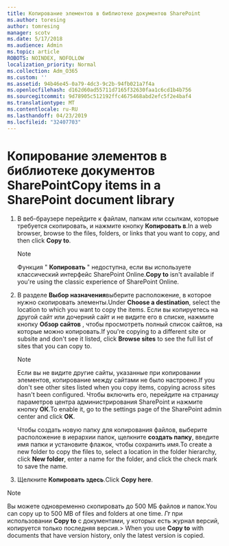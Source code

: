 ```yaml
---
title: Копирование элементов в библиотеке документов SharePoint
ms.author: toresing
author: tomresing
manager: scotv
ms.date: 5/17/2018
ms.audience: Admin
ms.topic: article
ROBOTS: NOINDEX, NOFOLLOW
localization_priority: Normal
ms.collection: Adm_O365
ms.custom: ''
ms.assetid: 94b46e45-0a79-4dc3-9c2b-94fb021a7f4a
ms.openlocfilehash: d162d60ad55711d7165f32630faa1c6cd1b4b756
ms.sourcegitcommit: 9d78905c512192ffc4675468abd2efc5f2e4baf4
ms.translationtype: MT
ms.contentlocale: ru-RU
ms.lasthandoff: 04/23/2019
ms.locfileid: "32407703"
---
```

# <a name="copy-items-in-a-sharepoint-document-library"></a><span data-ttu-id="acf90-102">Копирование элементов в библиотеке документов SharePoint</span><span class="sxs-lookup"><span data-stu-id="acf90-102">Copy items in a SharePoint document library</span></span>

1. <span data-ttu-id="acf90-103">В веб-браузере перейдите к файлам, папкам или ссылкам, которые требуется скопировать, и нажмите кнопку **Копировать в**.</span><span class="sxs-lookup"><span data-stu-id="acf90-103">In a web browser, browse to the files, folders, or links that you want to copy, and then click **Copy to**.</span></span>
    
    > [!NOTE]
    > <span data-ttu-id="acf90-104">Функция " **Копировать** " недоступна, если вы используете классический интерфейс SharePoint Online.</span><span class="sxs-lookup"><span data-stu-id="acf90-104">**Copy to** isn't available if you're using the classic experience of SharePoint Online.</span></span> 
  
2. <span data-ttu-id="acf90-105">В разделе **Выбор назначения**выберите расположение, в которое нужно скопировать элементы.</span><span class="sxs-lookup"><span data-stu-id="acf90-105">Under **Choose a destination**, select the location to which you want to copy the items.</span></span> <span data-ttu-id="acf90-106">Если вы копируетесь на другой сайт или дочерний сайт и не видите его в списке, нажмите кнопку **Обзор сайтов** , чтобы просмотреть полный список сайтов, на которые можно копировать.</span><span class="sxs-lookup"><span data-stu-id="acf90-106">If you're copying to a different site or subsite and don't see it listed, click **Browse sites** to see the full list of sites that you can copy to.</span></span> 
    
    > [!NOTE]
    > <span data-ttu-id="acf90-107">Если вы не видите другие сайты, указанные при копировании элементов, копирование между сайтами не было настроено.</span><span class="sxs-lookup"><span data-stu-id="acf90-107">If you don't see other sites listed when you copy items, copying across sites hasn't been configured.</span></span> <span data-ttu-id="acf90-108">Чтобы включить его, перейдите на страницу параметров центра администрирования SharePoint и нажмите кнопку **ОК**.</span><span class="sxs-lookup"><span data-stu-id="acf90-108">To enable it, go to the settings page of the SharePoint admin center and click **OK**.</span></span> 
  
    <span data-ttu-id="acf90-109">Чтобы создать новую папку для копирования файлов, выберите расположение в иерархии папок, щелкните **создать папку**, введите имя папки и установите флажок, чтобы сохранить имя.</span><span class="sxs-lookup"><span data-stu-id="acf90-109">To create a new folder to copy the files to, select a location in the folder hierarchy, click **New folder**, enter a name for the folder, and click the check mark to save the name.</span></span>
    
3. <span data-ttu-id="acf90-110">Щелкните **Копировать здесь**.</span><span class="sxs-lookup"><span data-stu-id="acf90-110">Click **Copy here**.</span></span>
    
> [!NOTE]
>  <span data-ttu-id="acf90-111">Вы можете одновременно скопировать до 500 МБ файлов и папок.</span><span class="sxs-lookup"><span data-stu-id="acf90-111">You can copy up to 500 MB of files and folders at one time.</span></span> <span data-ttu-id="acf90-112">_Гт_ при использовании **Copy to** с документами, у которых есть журнал версий, копируется только последняя версия.</span><span class="sxs-lookup"><span data-stu-id="acf90-112">>  When you use **Copy to** with documents that have version history, only the latest version is copied.</span></span> 
  


